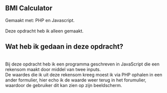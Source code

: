 BMI Calculator
-
Gemaakt met: PHP en Javascript.
<br><br>
Deze opdracht heb ik alleen gemaakt.
<br>
<h2>Wat heb ik gedaan in deze opdracht?</h2>
<br>
Bij deze opdracht heb ik een programma geschreven in JavaScript die een rekensom maakt door middel van twee inputs.
<br>
De waardes die ik uit deze rekensom kreeg moest ik via PHP ophalen in een ander formulier, hier echo ik de waarde weer terug in het forumulier, waardoor de gebruiker dit kan zien op zijn beeldscherm.
